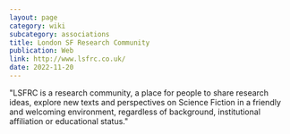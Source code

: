 ```yaml
---
layout: page
category: wiki
subcategory: associations
title: London SF Research Community
publication: Web
link: http://www.lsfrc.co.uk/
date: 2022-11-20
---
```


"LSFRC is a research community, a place for people to share research ideas, explore new texts and perspectives on Science Fiction in a friendly and welcoming environment, regardless of background, institutional affiliation or educational status."
